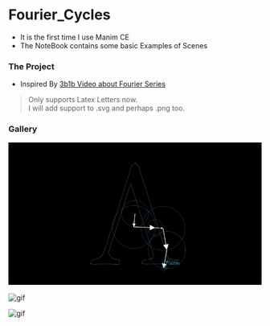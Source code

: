 # Fourier_Cycles

- It is the first time I use Manim CE 
- The NoteBook contains some basic Examples of Scenes

### The Project
- Inspired By [3b1b Video about Fourier Series](https://youtu.be/r6sGWTCMz2k)
> Only supports Latex Letters now.  
> I will add support to .svg and perhaps .png too.

### Gallery


![gif](assets/Lambda2.gif "Lambda")

![gif](assets/psi2.gif "Psi")

![gif](assets/Sigma2.gif "Sigma")
